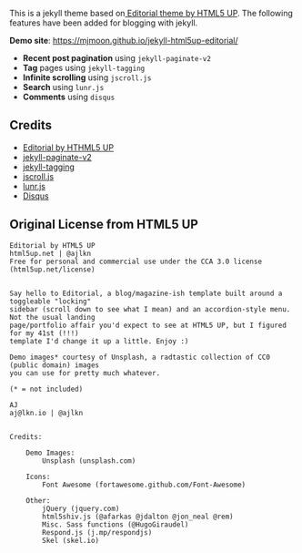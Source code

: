 This is a jekyll theme based on[ Editorial theme by HTML5 UP](https://html5up.net/editorial). The following features have been added for blogging with jekyll.

__Demo site__: https://mjmoon.github.io/jekyll-html5up-editorial/

+   __Recent post pagination__ using `jekyll-paginate-v2`
+   __Tag__ pages using `jekyll-tagging`
+   __Infinite scrolling__ using `jscroll.js`
+   __Search__ using `lunr.js`
+   __Comments__ using `disqus`

## Credits

+   [Editorial by HTHML5 UP](https://html5up.net/editorial)
+   [jekyll-paginate-v2](https://github.com/sverrirs/jekyll-paginate-v2)
+   [jekyll-tagging](https://github.com/pattex/jekyll-tagging)
+   [jscroll.js](http://jscroll.com/)
+   [lunr.js](https://lunrjs.com/)
+   [Disqus](https://disqus.com/)

## Original License from HTML5 UP
```
Editorial by HTML5 UP
html5up.net | @ajlkn
Free for personal and commercial use under the CCA 3.0 license (html5up.net/license)


Say hello to Editorial, a blog/magazine-ish template built around a toggleable "locking"
sidebar (scroll down to see what I mean) and an accordion-style menu. Not the usual landing
page/portfolio affair you'd expect to see at HTML5 UP, but I figured for my 41st (!!!)
template I'd change it up a little. Enjoy :)

Demo images* courtesy of Unsplash, a radtastic collection of CC0 (public domain) images
you can use for pretty much whatever.

(* = not included)

AJ
aj@lkn.io | @ajlkn


Credits:

	Demo Images:
		Unsplash (unsplash.com)

	Icons:
		Font Awesome (fortawesome.github.com/Font-Awesome)

	Other:
		jQuery (jquery.com)
		html5shiv.js (@afarkas @jdalton @jon_neal @rem)
		Misc. Sass functions (@HugoGiraudel)
		Respond.js (j.mp/respondjs)
		Skel (skel.io)
```
